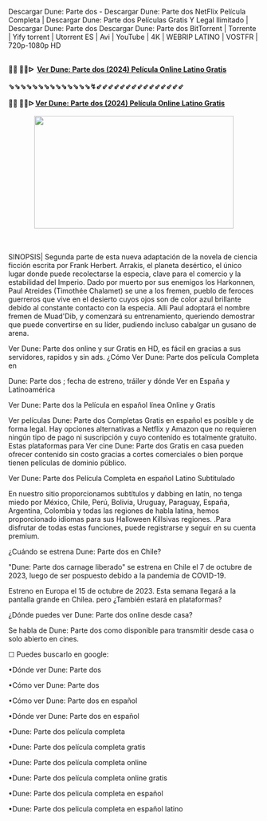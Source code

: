 Descargar Dune: Parte dos - Descargar Dune: Parte dos NetFlix Película Completa | Descargar Dune: Parte dos Películas Gratis Y Legal Ilimitado | Descargar Dune: Parte dos Descargar Dune: Parte dos BitTorrent | Torrente | Yify torrent | Utorrent ES | Avi | YouTube | 4K | WEBRIP LATINO | VOSTFR | 720p-1080p HD

<div><br /></div><div><b>🔴🔴 🔴🔴ᐅ&nbsp;&nbsp;<a href="https://t.co/9WDGQL3OZ1">Ver Dune: Parte dos (2024) Película Online Latino Gratis</a></b></div><div><b><br /></b></div><div><b>⇘⇘⇘⇘⇘⇘⇘⇘⇘⇘⇘⇘⇘⇘↯⇙⇙⇙⇙⇙⇙⇙⇙⇙⇙⇙⇙⇙⇙⇙</b></div><div><b><br /></b></div><div><div><b>🔴🔴 🔴🔴ᐅ&nbsp;<a href="https://t.co/gtpktEWPYO">Ver Dune: Parte dos (2024) Película Online Latino Gratis</a></b></div><div><br /></div></div><div class="separator" style="clear: both; text-align: center;"><a href="https://t.co/gtpktEWPYO" style="margin-left: 1em; margin-right: 1em;"><img border="0" data-original-height="435" data-original-width="767" height="226" src="https://blogger.googleusercontent.com/img/b/R29vZ2xl/AVvXsEju2KrQqawwBcwjn6_xwd0gX6Y4yMdSMsG8S6ZcZbauOGyEVSZBeQHGlYtEM10LcZj_PaJ-ghlYPQut5KLpNkzf6SklLVnk6nOvTVZ-aV8hHmwHgc2FRxH7ScAWbBJxR1z1fQG_YQZTy6v-JpW9tKUJ8WD8rDWCjMg78oFN5SYJ07h2yW1uOpfnbB5mOvc/w400-h226/sadsadwq.jpg" width="400" /></a></div><br /><div><br /></div>

SINOPSIS| Segunda parte de esta nueva adaptación de la novela de ciencia ficción escrita por Frank Herbert. Arrakis, el planeta desértico, el único lugar donde puede recolectarse la especia, clave para el comercio y la estabilidad del Imperio. Dado por muerto por sus enemigos los Harkonnen, Paul Atreides (Timothée Chalamet) se une a los fremen, pueblo de feroces guerreros que vive en el desierto cuyos ojos son de color azul brillante debido al constante contacto con la especia. Allí Paul adoptará el nombre fremen de Muad'Dib, y comenzará su entrenamiento, queriendo demostrar que puede convertirse en su líder, pudiendo incluso cabalgar un gusano de arena.

Ver Dune: Parte dos online y sur Gratis en HD, es fácil en gracias a sus servidores, rapidos y sin ads. ¿Cómo Ver Dune: Parte dos película Completa en

Dune: Parte dos ; fecha de estreno, tráiler y dónde Ver en España y Latinoamérica

Ver Dune: Parte dos la Película en español línea Online y Gratis

Ver películas Dune: Parte dos Completas Gratis en español es posible y de forma legal. Hay opciones alternativas a Netflix y Amazon que no requieren ningún tipo de pago ni suscripción y cuyo contenido es totalmente gratuito. Estas plataformas para Ver cine Dune: Parte dos Gratis en casa pueden ofrecer contenido sin costo gracias a cortes comerciales o bien porque tienen películas de dominio público.

Ver Dune: Parte dos Película Completa en español Latino Subtitulado

En nuestro sitio proporcionamos subtítulos y dabbing en latín, no tenga miedo por México, Chile, Perú, Bolivia, Uruguay, Paraguay, España, Argentina, Colombia y todas las regiones de habla latina, hemos proporcionado idiomas para sus Halloween Killsivas regiones. .Para disfrutar de todas estas funciones, puede registrarse y seguir en su cuenta premium.

¿Cuándo se estrena Dune: Parte dos en Chile?

"Dune: Parte dos carnage liberado" se estrena en Chile el 7 de octubre de 2023, luego de ser pospuesto debido a la pandemia de COVID-19.

Estreno en Europa el 15 de octubre de 2023. Esta semana llegará a la pantalla grande en Chilea. pero ¿También estará en plataformas?

¿Dónde puedes ver Dune: Parte dos online desde casa?

Se habla de Dune: Parte dos como disponible para transmitir desde casa o solo abierto en cines.

☐ Puedes buscarlo en google:

•Dónde ver Dune: Parte dos

•Cómo ver Dune: Parte dos

•Cómo ver Dune: Parte dos en español

•Dónde ver Dune: Parte dos en español

•Dune: Parte dos película completa

•Dune: Parte dos película completa gratis

•Dune: Parte dos película completa online

•Dune: Parte dos película completa online gratis

•Dune: Parte dos pelicula completa en español

•Dune: Parte dos pelicula completa en español latino
